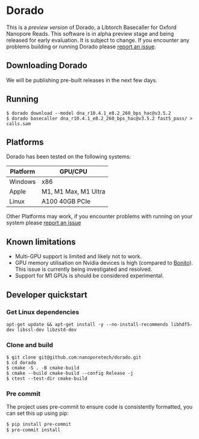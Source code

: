 # Dorado

This is a *preview version* of Dorado, a Libtorch Basecaller for Oxford Nanopore Reads. This software is in alpha preview stage and being released for early evaluation. It is subject to change. If you encounter any problems building or running Dorado please [report an issue](https://github.com/nanoporetech/dorado/).

## Downloading Dorado
We will be publishing pre-built releases in the next few days.

## Running

```
$ dorado download --model dna_r10.4.1_e8.2_260_bps_hac@v3.5.2
$ dorado basecaller dna_r10.4.1_e8.2_260_bps_hac@v3.5.2 fast5_pass/ > calls.sam
```

## Platforms

Dorado has been tested on the following systems:

| Platform | GPU/CPU              |
| -------- | -------------------- |
| Windows  | x86                  |
| Apple    | M1, M1 Max, M1 Ultra |
| Linux    | A100 40GB PCIe       |

Other Platforms may work, if you encounter problems with running on your system please [report an issue](https://github.com/nanoporetech/dorado/issues)

## Known limitations

* Multi-GPU support is limited and likely not to work.
* GPU memory utilisation on Nvidia devices is high (compared to [Bonito](https://github.com/nanoporetech/bonito)). This issue is currently being investigated and resolved.
* Support for M1 GPUs is should be considered experimental.

## Developer quickstart

### Get Linux dependencies

```
apt-get update && apt-get install -y --no-install-recommends libhdf5-dev libssl-dev libzstd-dev
```

### Clone and build

```
$ git clone git@github.com:nanoporetech/dorado.git
$ cd dorado
$ cmake -S . -B cmake-build
$ cmake --build cmake-build --config Release -j
$ ctest --test-dir cmake-build
```

### Pre commit

The project uses pre-commit to ensure code is consistently formatted, you can set this up using pip:

```bash
$ pip install pre-commit
$ pre-commit install
```
